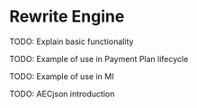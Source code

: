 # Rewrite Engine

TODO: Explain basic functionality

TODO: Example of use in Payment Plan lifecycle

TODO: Example of use in MI

TODO: AECjson introduction
